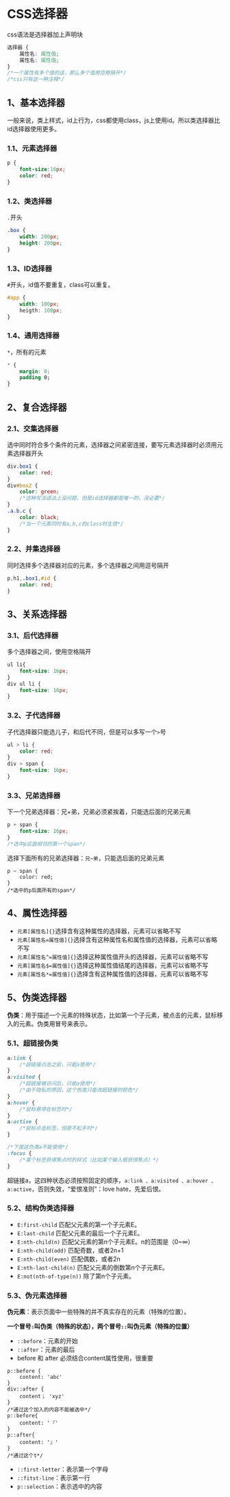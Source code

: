 # CSS选择器

css语法是选择器加上声明块

```css
选择器 { 
	属性名: 属性值; 
	属性名: 属性值; 
}
/*一个属性有多个值的话，那么多个值用空格隔开*/
/*css只有这一种注释*/
```

## 1、基本选择器

一般来说，类上样式，id上行为，css都使用class，js上使用id。所以类选择器比id选择器使用更多。

### 1.1、元素选择器

```css
p {
	font-size:16px;
    color: red;
}
```

### 1.2、类选择器

`.`开头

```css
.box {
	width: 200px;
	height: 200px;
}
```



### 1.3、ID选择器

`#`开头，id值不要重复，class可以重复。

```css
#app {
	width: 100px;
	heigth: 100px;
}
```

### 1.4、通用选择器

`*`，所有的元素

```css
* {
	margin: 0;
	padding 0;
}
```

## 2、复合选择器

### 2.1、交集选择器

选中同时符合多个条件的元素，选择器之间紧密连接，要写元素选择器时必须用元素选择器开头

```css
div.box1 {
	color: red;
}
div#box2 {
    color: green;
    /*这种写法语法上没问题，但是id选择器都是唯一的，没必要*/
}
.a.b.c {
    color: black;
    /*当一个元素同时有a,b,c的class时生效*/
}
```

### 2.2、并集选择器

同时选择多个选择器对应的元素，多个选择器之间用逗号隔开

```css
p,h1,.box1,#id {
    color: red;
}
```

## 3、关系选择器

### 3.1、后代选择器

多个选择器之间，使用空格隔开

```css
ul li{
	font-size: 16px;
}
div ul li {
    font-size: 16px;
}
```

### 3.2、子代选择器

子代选择器只能选儿子，和后代不同，但是可以多写一个`>`号

```css
ul > li {
	color: red;
}
div > span {
	font-size: 16px;
}
```

### 3.3、兄弟选择器

下一个兄弟选择器：兄+弟，兄弟必须紧挨着，只能选后面的兄弟元素

```css
p + span {
	font-size: 16px;
}
/*选中p后面相邻的第一个span*/
```

选择下面所有的兄弟选择器：`兄~弟`，只能选后面的兄弟元素

```
p ~ span {
	color: red;
}
/*选中的p后面所有的span*/
```

## 4、属性选择器

  - `元素[属性名]{}`选择含有这种属性的选择器，元素可以省略不写
  - `元素[属性名=属性值]{}`选择含有这种属性名和属性值的选择器，元素可以省略不写
  - `元素[属性名^=属性值]{}`选择这种属性值开头的选择器，元素可以省略不写
  - `元素[属性名$=属性值]{}`选择这种属性值结尾的选择器，元素可以省略不写
  - `元素[属性名*=属性值]{}`选择含有这种属性值的选择器，元素可以省略不写

## 5、伪类选择器

**伪类**：用于描述一个元素的特殊状态，比如第一个子元素，被点击的元素，鼠标移入的元素。伪类用冒号来表示。

### 5.1、超链接伪类

```css
a:link {
	/*超链接点击之前，只能a使用*/
}
a:visited {
	/*超链接被访问后，只能a使用*/
    /*由于隐私的原因，这个伪类只能改超链接的颜色*/
}
a:hover {
	/*鼠标悬停在标签时*/
}
a:active {
	/*鼠标点击标签，但是不松手时*/
}

/*下面这伪类a不能使用*/
:focus {
	/*某个标签获得焦点时的样式（比如某个输入框获得焦点）*/
}
```

超链接a，这四种状态必须按照固定的顺序，`a:link 、a:visited 、a:hover 、a:active`，否则失效，“爱恨准则”：love hate，先爱后恨。

### 5.2、结构伪类选择器

- `E:first-child` 匹配父元素的第一个子元素E。
- `E:last-child` 匹配父元素的最后一个子元素E。
- `E:nth-child(n)` 匹配父元素的第n个子元素E。n的范围是（0~∞）
- `E:nth-child(odd)` 匹配奇数，或者2n+1
- `E:nth-child(even)` 匹配偶数，或者2n
- `E:nth-last-child(n)` 匹配父元素的倒数第n个子元素E。
- `E:not(nth-of-type(n))` 除了第n个子元素。

### 5.3、伪元素选择器

**伪元素**：表示页面中一些特殊的并不真实存在的元素（特殊的位置）。

**一个冒号`:`叫伪类（特殊的状态），两个冒号`::`叫伪元素（特殊的位置）**

- `::before`：元素的开始
- `::after`：元素的最后
 - before 和 after 必须结合content属性使用，很重要

```
p::before {
	content: 'abc'
}
div::after {
	content； 'xyz'
}
/*通过这个加入的内容不能被选中*/
p::before{
	content: '『'
}
p::after{
	content: '』'
}
/*通过这个t*/
```

- `::first-letter`：表示第一个字母
- `::fitst-line`：表示第一行
- `p::selection`：表示选中的内容

